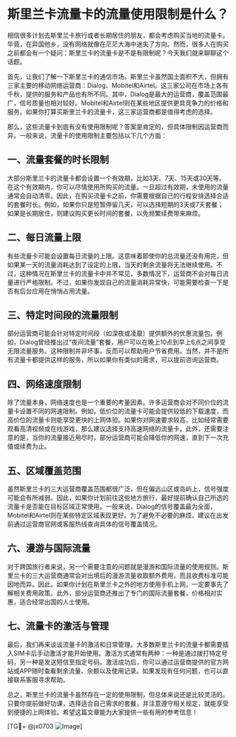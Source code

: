 # 斯里兰卡流量卡的流量使用限制是什么？

相信很多计划去斯里兰卡旅行或者长期居住的朋友，都会考虑购买当地的流量卡。毕竟，在异国他乡，没有网络就像在茫茫大海中迷失了方向。然而，很多人在购买之前都会有一个疑问：斯里兰卡的流量卡是不是有限制呢？今天我们就来聊聊这个话题。

首先，让我们了解一下斯里兰卡的通信市场。斯里兰卡虽然国土面积不大，但拥有三家主要的移动网络运营商：Dialog、Mobitel和Airtel。这三家公司在市场上各有千秋，提供的服务和产品也有所不同。其中，Dialog是最大的运营商，覆盖范围最广，信号质量也相对较好。Mobitel和Airtel则在某些地区提供更具竞争力的价格和服务。如果你打算买斯里兰卡的流量卡，这三家运营商都是值得考虑的选择。

那么，这些流量卡到底有没有使用限制呢？答案是肯定的，但具体限制因运营商而异。一般来说，流量卡的使用限制主要包括以下几个方面：

## 一、流量套餐的时长限制

大部分斯里兰卡的流量卡都会设置一个有效期，比如3天、7天、15天或30天等。在这个有效期内，你可以尽情使用所购买的流量。一旦超过有效期，未使用的流量通常会自动清零。因此，在购买流量卡之前，你需要根据自己的行程安排选择合适的套餐时长。例如，如果你只是短暂停留几天，可以选择短期的3天或7天套餐；如果是长期居住，则建议购买更长时间的套餐，以免频繁续费带来麻烦。

## 二、每日流量上限

有些流量卡可能会设置每日流量的上限。这意味着即使你的总流量还没有用完，但如果某一天的流量消耗达到了设定的上限，当天的剩余流量将无法继续使用。不过，这种情况在斯里兰卡的流量卡中并不常见，多数情况下，运营商不会对每日流量进行严格限制。不过，如果你发现自己的流量消耗异常快，可能需要检查一下是否有后台应用在悄悄占用流量。

## 三、特定时间段的流量限制

部分运营商可能会针对特定时间段（如深夜或凌晨）提供额外的优惠流量包。例如，Dialog曾经推出过“夜间流量”套餐，用户可以在晚上10点到早上6点之间享受无限流量服务。这种限制并非坏事，反而可以帮助用户节省费用。当然，并不是所有流量卡都提供这样的服务，所以如果你有类似的需求，可以提前咨询运营商。

## 四、网络速度限制

除了流量本身，网络速度也是一个重要的考量因素。许多运营商会对不同价位的流量卡设置不同的网速限制。例如，低价位的流量卡可能会提供较低的下载速度，而高价位的流量卡则能享受更快的上网体验。如果你对网速要求较高，比如经常需要观看高清视频或在线游戏，那么建议选择支持高速网络的流量卡。此外，还需要注意的是，当你的流量接近用尽时，部分运营商可能会降低你的网速，直到下一次充值或续费为止。

## 五、区域覆盖范围

虽然斯里兰卡的三大运营商覆盖范围都很广泛，但在偏远山区或岛屿上，信号强度可能会有所减弱。因此，如果你计划前往这些地方旅行，最好提前确认自己所选的流量卡是否能在目标区域正常使用。一般来说，Dialog的信号覆盖最为全面，Mobitel和Airtel则在某些特定区域表现更好。为了避免不必要的麻烦，建议在出发前通过运营商官网或客服热线查询具体的信号覆盖情况。

## 六、漫游与国际流量

对于跨国旅行者来说，另一个需要注意的问题就是漫游和国际流量的使用规则。斯里兰卡的三大运营商通常会对出境后的漫游流量收取额外费用，而且收费标准可能因地而异。因此，如果你计划在斯里兰卡之外的地方使用手机上网，一定要事先了解相关费用政策。此外，部分运营商还推出了专门的国际流量套餐，价格相对实惠，适合经常出国的人士使用。

## 七、流量卡的激活与管理

最后，我们再来谈谈流量卡的激活和日常管理。大多数斯里兰卡的流量卡都需要插入SIM卡后手动激活才能开始使用。激活方式通常有两种：一种是通过拨打特定号码，另一种是发送短信至指定号码。激活成功后，你可以通过运营商提供的官方网站或APP随时查看剩余流量、余额以及使用记录。如果发现有任何问题，也可以直接联系客服寻求帮助。

总之，斯里兰卡的流量卡虽然存在一定的使用限制，但总体来说还是比较灵活的。只要你提前做好功课，选择适合自己需求的套餐，并注意遵守相关规定，就能享受到便捷的上网体验。希望这篇文章能为大家提供一些有用的参考信息！

[TG💪+ @jx0703 ![Image](https://github.com/user-attachments/assets/dbca1d08-cadb-493c-b0ec-ad6f7a83f270)]